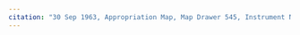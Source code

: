 ```yaml
---
citation: "30 Sep 1963, Appropriation Map, Map Drawer 545, Instrument Number BF162398-001, Tompkins County Clerk, Ithaca NY. Cropped."
---
```

